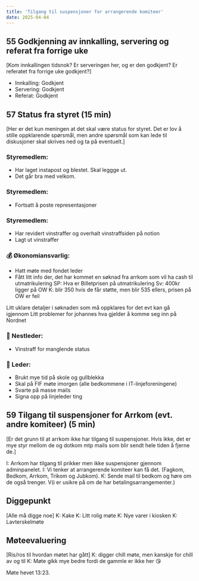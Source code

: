 ```yaml
---
title: 'Tilgang til suspensjoner for arrangerende komiteer'
date: 2025-04-04
---
```


## 55 Godkjenning av innkalling, servering og referat fra forrige uke

[Kom innkallingen tidsnok? Er serveringen her, og er den godkjent? Er referatet fra forrige uke godkjent?]

- Innkalling: Godkjent
- Servering: Godkjent
- Referat: Godkjent

## 57 Status fra styret (15 min)

[Her er det kun meningen at det skal være status for styret. Det er lov å stille oppklarende spørsmål, men andre spørsmål som kan lede til diskusjoner skal skrives ned og ta på eventuelt.]

### **Styremedlem**:

- Har laget instapost og blestet. Skal leggge ut.
- Det går bra med velkom.

### **Styremedlem**:

- Fortsatt å poste representasjoner

### **Styremedlem**:

- Har revidert vinstraffer og overhalt vinstraffsiden på notion
- Lagt ut vinstraffer

### **💰** Økonomiansvarlig:

- Hatt møte med fondet leder
- Fått litt info der, det har kommet en søknad fra arrkom som vil ha cash til utmatrikulering
  SP: Hva er Billetprisen på utmatrikulering
  Sv: 400kr ligger på OW
  K: blir 350 hvis de får støtte, men blir 535 ellers, prisen på OW er feil

Litt uklare detaljer i søknaden som må oppklares for det evt kan gå igjennom
Litt problemer for johannes hva gjelder å komme seg inn på Nordnet

### 🤠 Nestleder:

- Vinstraff for manglende status

### 👲 Leder:

- Brukt mye tid på skole og gullblekka
- Skal på FIF møte imorgen (alle bedkommene i IT-linjeforeningene)
- Svarte på masse mails
- Signa opp på linjeleder ting

## 59 Tilgang til suspensjoner for Arrkom (evt. andre komiteer) (5 min)

[Er det grunn til at arrkom ikke har tilgang til suspensjoner. Hvis ikke, det er mye styr mellom de og dotkom mtp mails som blir sendt hele tiden å fjerne de.]

I: Arrkom har tilgang til prikker men ikke suspensjoner gjennom adminpanelet.
I: Vi tenker at arrangerende komiteer kan få det. (Fagkom, Bedkom, Arrkom, Trikom og Jubkom).
K: Sende mail til bedkom og høre om de også trenger. V(i er usikre på om de har betalingsarrangementer.)

## Diggepunkt

[Alle må digge noe]
K: Kake
K: Litt rolig møte
K: Nye varer i kiosken
K: Lavterskelmøte

## Møteevaluering

[Ris/ros til hvordan møtet har gått]
K: digger chill møte, men kanskje for chill av og til
K: Møte gikk mye bedre fordi de gammle er ikke her 😘

Møte hevet 13:23.
